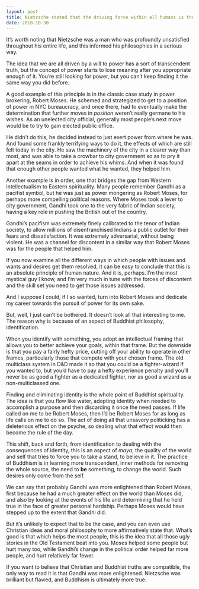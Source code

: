```yaml
---
layout: post
title: Nietzsche stated that the driving force within all humans is the will to power. If so, how does this statement contrast with the Buddhist&#39;s teachings? Can there be a reconciliation between the two philosophies in the Western world?
date: 2018-10-30
---
```


<p>It’s worth noting that Nietzsche was a man who was profoundly unsatisfied throughout his entire life, and this informed his philosophies in a serious way.</p><p>The idea that we are all driven by a will to power has a sort of transcendent truth, but the concept of power starts to lose meaning after you appropriate enough of it. You’re still looking for power, but you can’t keep finding it the same way you did before.</p><p>A good example of this principle is in the classic case study in power brokering, Robert Moses. He schemed and strategized to get to a position of power in NYC bureaucracy, and once there, had to eventually make the determination that further moves in <i>position</i> weren’t really germane to his wishes. As an unelected city official, generally most people’s next move would be to try to gain elected public office.</p><p>He didn’t do this, he decided instead to just exert power from where he was. And found some frankly terrifying ways to do it, the effects of which are still felt today in the city. He saw the machinery of the city in a clearer way than most, and was able to take a crowbar to city government so as to pry it apart at the seams in order to achieve his whims. And when it was found that enough other people wanted what he wanted, they helped him.</p><p>Another example is in order, one that bridges the gap from Western intellectualism to Eastern spirituality. Many people remember Gandhi as a pacifist symbol, but he was just as power mongering as Robert Moses, for perhaps more compelling political reasons. Where Moses took a lever to city government, Gandhi took one to the very fabric of Indian society, having a key role in pushing the British out of the country.</p><p>Gandhi’s pacifism was extremely finely calibrated to the tenor of Indian society, to allow millions of disenfranchised Indians a public outlet for their fears and dissatisfaction. It was extremely adversarial, without being violent. He was a channel for discontent in a similar way that Robert Moses was for the people that helped him.</p><p>If you now examine all the different ways in which people with issues and wants and desires get them resolved, it can be easy to conclude that this is an absolute principle of human nature. And it is, perhaps. I’m the most mystical guy I know, and I’m very much in tune with the forces of discontent and the skill set you need to get those issues addressed.</p><p>And I suppose I could, if I so wanted, turn into Robert Moses and dedicate my career towards the pursuit of power for its own sake.</p><p>But, well, I just can’t be bothered. It doesn’t look all that interesting to me. The reason why is because of an aspect of Buddhist philosophy, identification.</p><p>When you identify with something, you adopt an intellectual framing that allows you to better achieve your goals, within that frame. But the downside is that you pay a fairly hefty price, cutting off your ability to operate in other frames, particularly those that compete with your chosen frame. The old multiclass system in D&amp;D made it so that you could be a fighter-wizard if you wanted to, but you’d have to pay a hefty experience penalty and you’ll never be as good a fighter as a dedicated fighter, nor as good a wizard as a non-multiclassed one.</p><p>Finding and eliminating identity is the whole point of Buddhist spirituality. The idea is that you flow like water, adopting identity when needed to accomplish a purpose and then discarding it once the need passes. If life called on me to be Robert Moses, then I’d be Robert Moses for as long as life calls on me to do so. The act of doing all that unsavory politicking has a deleterious effect on the psyche, so dealing what that effect would then become the rule of the day.</p><p>This shift, back and forth, from identification to dealing with the consequences of identity, this is an aspect of <i>maya</i>, the quality of the world and self that tries to force you to take a stand, to believe in it. The practice of Buddhism is in learning more transcendent, inner methods for removing the whole source, the need to <b>be</b> something, to change the world. Such desires only come from the self.</p><p>We can say that probably Gandhi was more enlightened than Robert Moses, first because he had a much greater effect on the world than Moses did, and also by looking at the events of his life and determining that he held true in the face of greater personal hardship. Perhaps Moses would have stepped up to the extent that Gandhi did.</p><p>But it’s unlikely to expect that to be the case, and you can even use Christian ideas and moral philosophy to more affirmatively state that. What’s good is that which helps the most people, this is the idea that all those ugly stories in the Old Testament beat into you. Moses helped some people but hurt many too, while Gandhi’s change in the political order helped far more people, and hurt relatively far fewer.</p><p>If you want to believe that Christian and Buddhist truths are compatible, the only way to read it is that Gandhi was more enlightened. Nietzsche was brilliant but flawed, and Buddhism is ultimately more true.</p>
